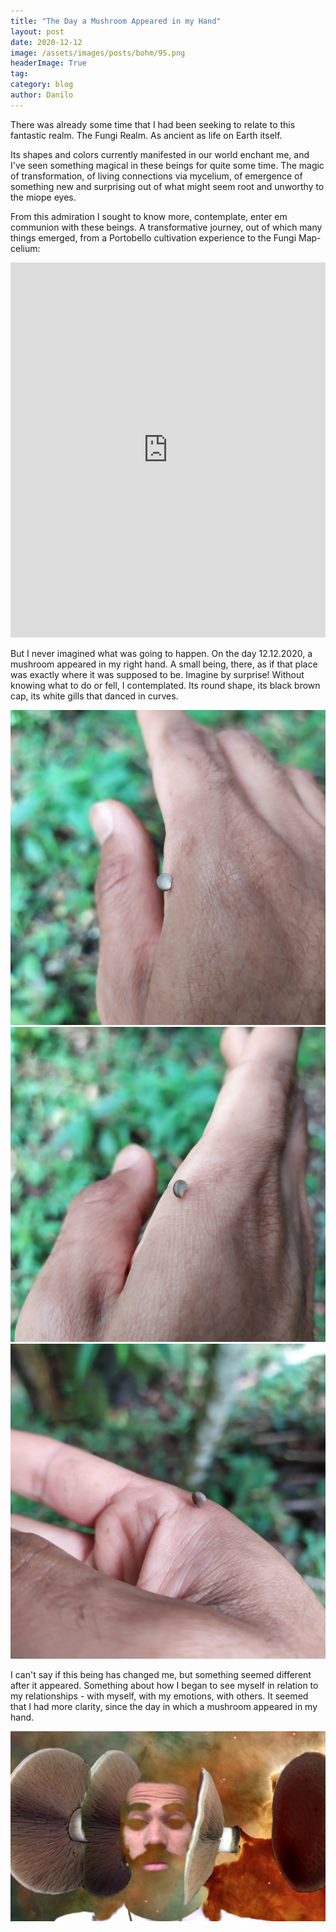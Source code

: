 ```yaml
---
title: "The Day a Mushroom Appeared in my Hand"
layout: post
date: 2020-12-12
image: /assets/images/posts/bohm/95.png
headerImage: True
tag:
category: blog
author: Danilo
---
```


There was already some time that I had been seeking to relate to this fantastic realm. The Fungi Realm. As ancient as life on Earth itself.

Its shapes and colors currently manifested in our world enchant me, and I've seen something magical in these beings for quite some time. The magic of transformation, of living connections via mycelium, of emergence of something new and surprising out of what might seem root and unworthy to the miope eyes.

From this admiration I sought to know more, contemplate, enter em communion with these beings. A transformative journey, out of which many things emerged, from a Portobello cultivation experience to the Fungi Map-celium:

<iframe src="https://embed.kumu.io/1a9491fa12b428247d03806efcf32a91" width="100%" height="600" frameborder="0"></iframe>

But I never imagined what was going to happen. On the day 12.12.2020, a mushroom appeared in my right hand. A small being, there, as if that place was exactly where it was supposed to be. Imagine by surprise! Without knowing what to do or fell, I contemplated. Its round shape, its black brown cap, its white gills that danced in curves.

![img](/assets/images/posts/mushhand/2.jpg)
![img](/assets/images/posts/mushhand/3.jpg)
![img](/assets/images/posts/mushhand/4.jpg)

I can't say if this being has changed me, but something seemed different after it appeared. Something about how I began to see myself in relation to my relationships - with myself, with my emotions, with others. It seemed that I had more clarity, since the day in which a mushroom appeared in my hand.

![img](/assets/images/posts/mushhand/0.png)
